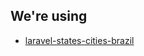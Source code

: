 ## We're using

- [laravel-states-cities-brazil](https://github.com/magnobiet/laravel-states-cities-brazil)

